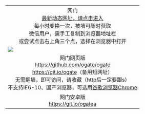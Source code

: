 ﻿<table>
  <tr></tr>
  <!--tr><td colspan=2 align=center><img src="https://cloud.githubusercontent.com/assets/11880933/13434984/f430fae2-e012-11e5-814f-c2df1e82b247.jpg" /></td></tr-->
  <tr><td colspan=2 align=center>网门<br/>
    <a href="https://d32stjmbsbh35f.cloudfront.net">最新动态网址，请点击进入</a><br/>每小时变换一次，被墙可随时获取<br/>微信用户，需手工复制到浏览器地址栏<br>或尝试点击右上角三个点，选择在浏览器中打开
    <!--br>* IE6打开动态网址须在选项中勾选TLS 1.0--></td>
  </tr>
  <tr>
    <td colspan=2><a href="https://d32stjmbsbh35f.cloudfront.net" target="_blank"><img src="https://cloud.githubusercontent.com/assets/11880933/15631437/70d0a74e-259d-11e6-946f-6237b4b657bd.jpg" /></a></td> 
  </tr>
  <tr>
    <td colspan=2 align=center>网门网页版<br/>
      <a href="https://github.com/ogate/ogate/blob/master/README.md" target="_blank">https://github.com/ogate/ogate</a><br/>
      <a href="https://git.io/ogate" target="_blank">https://git.io/ogate</a>（备用短网址）<br>
      无需翻墙，即可访问，请收藏（http后一定要跟s）<br/>
      不支持IE6-10、国产浏览器，可选用<a href="https://d32stjmbsbh35f.cloudfront.net/ogUP.aspx?name=2A/ChromePortable.zip">谷歌浏览器Chrome</a></td>
  </tr>
  <tr>
    <td colspan=2 align=center>网门安卓版<br/><a href="https://d32stjmbsbh35f.cloudfront.net/ogUP.aspx?name=2A/oGate101.apk">https://git.io/ogatea</a></td>
  </tr>
  <!--tr>
    <td colspan=2 align=center>可能失效的动态网址
    </td>
  </tr-->
</table>
